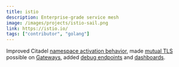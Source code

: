 ```yaml
---
title: istio
description: Enterprise-grade service mesh
image: /images/projects/istio-sail.png
link: https://istio.io/
tags: ["contributor", "golang"]
---
```


Improved Citadel [namespace activation behavior](https://github.com/istio/istio/pull/15503), made [mutual TLS](https://www.docusign.com/blog/dsdev-mutual-tls-stuff-know/) possible on [Gateways](https://istio.io/docs/reference/config/networking/gateway/), added [debug endpoints](https://github.com/istio/istio/pull/15418) and [dashboards](https://github.com/istio/istio/pull/15297).
